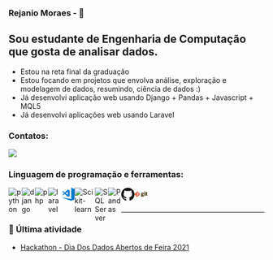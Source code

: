

<!--
**Rejanio/rejanio** is a ✨ _special_ ✨ repository because its `README.md` (this file) appears on your GitHub profile.

Here are some ideas to get you started:

- 🔭 I’m currently working on ...
- 🌱 I’m currently learning ...
- 👯 I’m looking to collaborate on ...
- 🤔 I’m looking for help with ...
- 💬 Ask me about ...
- 📫 How to reach me: ...
- 😄 Pronouns: ...
- ⚡ Fun fact: ...
-->
### Rejanio Moraes - 👋
## Sou estudante de Engenharia de Computação que gosta de analisar dados.

- Estou na reta final da graduação
- Estou focando em projetos que envolva análise, exploração e modelagem de dados, resumindo, ciência de dados :)  
- Já desenvolvi aplicação web usando Django + Pandas + Javascript + MQL5
- Já desenvolvi aplicações web usando Laravel


### Contatos:
[<img align="left"  width="22px" src="https://cdn.jsdelivr.net/npm/simple-icons@3.4.0/icons/linkedin.svg" />](https://www.linkedin.com/in/rejanio-filho-03893b32/)

<br />

### Linguagem de programação e ferramentas:


<img align="left" alt="python" width="26px" src="https://cdn3.iconfinder.com/data/icons/logos-and-brands-adobe/512/267_Python-512.png" />

<img align="left" alt="django" width="26px" src="https://img.ibxk.com.br/2019/01/10/10161922807101.jpg?w=1120&h=420&mode=crop&scale=both" />

<img align="left" alt="php" width="26px" src="https://upload.wikimedia.org/wikipedia/commons/thumb/2/27/PHP-logo.svg/1200px-PHP-logo.svg.png" />

<img align="left" alt="laravel" width="26px" src="https://encrypted-tbn0.gstatic.com/images?q=tbn:ANd9GcRxPTViRjJVarWMNfNKWBJcYDnQXuZtmGn94WX_q5CPH5OsinZln3fWkSAwvoXq4zEriXs&usqp=CAU" />

<img align="left" alt="visual studio code" width="26px" src="https://raw.githubusercontent.com/github/explore/80688e429a7d4ef2fca1e82350fe8e3517d3494d/topics/visual-studio-code/visual-studio-code.png" />

[<img align="left" alt="Scikit-learn" width="40px" src="https://upload.wikimedia.org/wikipedia/commons/0/05/Scikit_learn_logo_small.svg" />](https://scikit-learn.org/stable/)

<img align="left" alt="SQLServer" width="26px" src="https://img.icons8.com/color/2x/microsoft-sql-server.png" />

<img align="left" alt="Pandas" width="26px" src="https://cdn.jsdelivr.net/npm/simple-icons@3.4.0/icons/pandas.svg" />

<img align="left" alt="GitHub" width="26px" src="https://raw.githubusercontent.com/github/explore/78df643247d429f6cc873026c0622819ad797942/topics/github/github.png" />

<img align="left" alt="Git" width="26px" src="https://raw.githubusercontent.com/github/explore/80688e429a7d4ef2fca1e82350fe8e3517d3494d/topics/git/git.png" />

<br />
<br />


---

### 📕 Última atividade
* [Hackathon - Dia Dos Dados Abertos de Feira 2021](https://dadosabertosdefeira.github.io/opendataday/)
